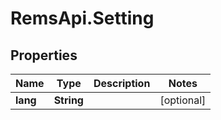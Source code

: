# RemsApi.Setting

## Properties
Name | Type | Description | Notes
------------ | ------------- | ------------- | -------------
**lang** | **String** |  | [optional] 


